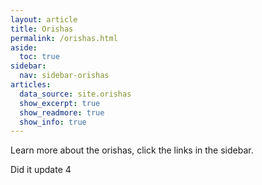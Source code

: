 ```yaml
---
layout: article
title: Orishas
permalink: /orishas.html
aside:
  toc: true
sidebar:
  nav: sidebar-orishas
articles:
  data_source: site.orishas
  show_excerpt: true
  show_readmore: true
  show_info: true
---
```




Learn more about the orishas, click the links in the sidebar.

Did it update 4

